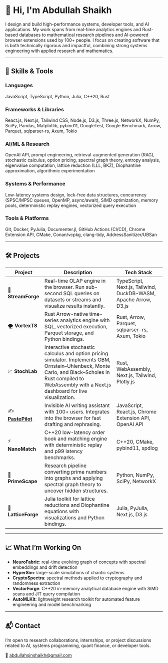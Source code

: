 # 👋 Hi, I'm Abdullah Shaikh  

I design and build high-performance systems, developer tools, and AI applications. My work spans from real-time analytics engines and Rust-based databases to mathematical research pipelines and AI-powered browser extensions used by 100+ people. I focus on creating software that is both technically rigorous and impactful, combining strong systems engineering with applied research and mathematics.  

---

## 🧠 **Skills & Tools**  

### **Languages**  
JavaScript, TypeScript, Python, Julia, C++20, Rust  

### **Frameworks & Libraries**  
React.js, Next.js, Tailwind CSS, Node.js, D3.js, Three.js, NetworkX, NumPy, SciPy, Pandas, Matplotlib, pybind11, GoogleTest, Google Benchmark, Arrow, Parquet, sqlparser-rs, Axum, Tokio  

### **AI/ML & Research**  
OpenAI API, prompt engineering, retrieval-augmented generation (RAG), stochastic calculus, option pricing, spectral graph theory, entropy analysis, eigenvalue computation, lattice reduction (LLL, BKZ), Diophantine approximation, algorithmic experimentation  

### **Systems & Performance**  
Low-latency systems design, lock-free data structures, concurrency (SPSC/MPSC queues, OpenMP, async/await), SIMD optimization, memory pools, deterministic replay engines, vectorized query execution  

### **Tools & Platforms**  
Git, Docker, PyJulia, Documenter.jl, GitHub Actions (CI/CD), Chrome Extension API, CMake, Conan/vcpkg, clang-tidy, AddressSanitizer/UBSan  

---

## 🛠️ **Projects**  

| Project       | Description                                                                                                     | Tech Stack |
|---------------|-----------------------------------------------------------------------------------------------------------------|------------|
| 🌊 **StreamForge** | Real-time OLAP engine in the browser. Run sub-second SQL queries on datasets or streams and visualize results instantly. | TypeScript, Next.js, Tailwind, DuckDB-WASM, Apache Arrow, D3.js |
| 🌪️ **VortexTS**   | Rust Arrow-native time-series analytics engine with SQL, vectorized execution, Parquet storage, and Python bindings. | Rust, Arrow, Parquet, sqlparser-rs, Axum, Tokio |
| 📈 **StochLab**   | Interactive stochastic calculus and option pricing simulator. Implements GBM, Ornstein–Uhlenbeck, Monte Carlo, and Black–Scholes in Rust compiled to WebAssembly with a Next.js dashboard for live visualization. | Rust, WebAssembly, Next.js, Tailwind, Plotly.js |
| ✍️ [**PastePilot**](https://pastepilot.xyz) | Invisible AI writing assistant with 100+ users. Integrates into the browser for fast drafting and rephrasing. | JavaScript, React.js, Chrome Extension API, OpenAI API |
| ⚡ **NanoMatch**  | C++20 low-latency order book and matching engine with deterministic replay and p99 latency benchmarks.           | C++20, CMake, pybind11, spdlog |
| 🔢 **PrimeScape** | Research pipeline converting prime numbers into graphs and applying spectral graph theory to uncover hidden structures. | Python, NumPy, SciPy, NetworkX |
| 🧮 **LatticeForge** | Julia toolkit for lattice reductions and Diophantine equations with visualizations and Python bindings.          | Julia, PyJulia, Next.js, D3.js |

---

## 📈 **What I’m Working On**  
- **NeuroFabric**: real-time evolving graph of concepts with spectral embeddings and drift detection  
- **HyperSim**: large-scale simulations of chaotic systems  
- **CryptoSpectra**: spectral methods applied to cryptography and randomness extraction  
- **VectorForge**: C++20 in-memory analytical database engine with SIMD scans and JIT query compilation  
- **AutoMLKit**: lightweight research toolkit for automated feature engineering and model benchmarking  

---

## 📬 **Contact**  
I’m open to research collaborations, internships, or project discussions related to AI, systems programming, quant finance, or developer tools.  

📧 abdullahsjnshaikh@gmail.com
